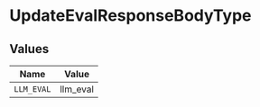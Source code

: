 # UpdateEvalResponseBodyType


## Values

| Name       | Value      |
| ---------- | ---------- |
| `LLM_EVAL` | llm_eval   |